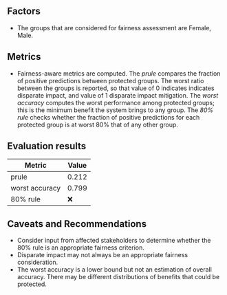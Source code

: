 ## Factors
- The groups that are considered for fairness assessment are Female, Male.

## Metrics
- Fairness-aware metrics are computed. The *prule* compares the fraction of positive predictions between protected groups. The worst ratio between the groups is reported, so that value of 0 indicates indicates disparate impact, and value of 1 disparate impact mitigation. The *worst accuracy* computes the worst performance among protected groups; this is the minimum benefit the system brings to any group. The *80% rule* checks whether the fraction of positive predictions for each protected group is at worst 80% that of any other group. 

## Evaluation results
| Metric | Value |
| ------ | ----- |
| prule | 0.212 |
| worst accuracy | 0.799 |
| 80% rule | :x: |

## Caveats and Recommendations
- Consider input from affected stakeholders to determine whether the 80% rule is an appropriate fairness criterion.
- Disparate impact may not always be an appropriate fairness consideration.
- The worst accuracy is a lower bound but not an estimation of overall accuracy. There may be different distributions of benefits that could be protected.
